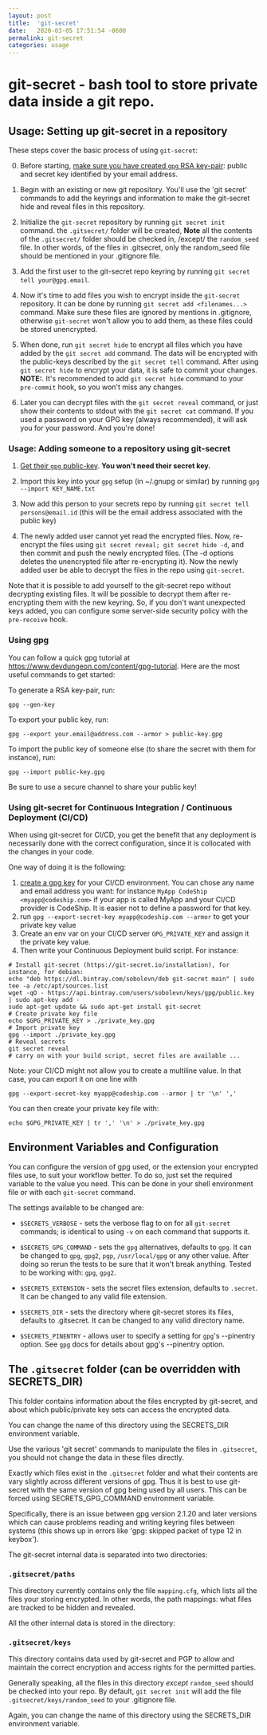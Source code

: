 ```yaml
---
layout: post
title:  'git-secret'
date:   2020-03-05 17:51:54 -0600
permalink: git-secret
categories: usage
---
```

git-secret - bash tool to store private data inside a git repo.
=============================================

## Usage: Setting up git-secret in a repository

These steps cover the basic process of using `git-secret`:

0. Before starting, [make sure you have created `gpg` RSA key-pair](#using-gpg): public and secret key identified by your email address.

1. Begin with an existing or new git repository. You'll use the 'git secret' commands to add the keyrings and information
to make the git-secret hide and reveal files in this repository.

2. Initialize the `git-secret` repository by running `git secret init` command. the `.gitsecret/` folder will be created,
**Note** all the contents of the `.gitsecret/` folder should be checked in, /except/ the `random_seed` file.
In other words, of the files in .gitsecret, only the random_seed file should be mentioned in your .gitignore file.

3. Add the first user to the git-secret repo keyring by running `git secret tell your@gpg.email`.

4. Now it's time to add files you wish to encrypt inside the `git-secret` repository.
It can be done by running `git secret add <filenames...>` command. Make sure these files are ignored by mentions in
.gitignore, otherwise `git-secret` won't allow you to add them, as these files could be stored unencrypted.

5. When done, run `git secret hide` to encrypt all files which you have added by the `git secret add` command.
The data will be encrypted with the public-keys described by the `git secret tell` command.
After using `git secret hide` to encrypt your data, it is safe to commit your changes.
**NOTE:**. It's recommended to add `git secret hide` command to your `pre-commit` hook, so you won't miss any changes.

6. Later you can decrypt files with the `git secret reveal` command, or just show their contents to stdout with the
`git secret cat` command. If you used a password on your GPG key (always recommended), it will ask you for your password.
And you're done!

### Usage: Adding someone to a repository using git-secret

1. [Get their `gpg` public-key](#using-gpg). **You won't need their secret key.**

2. Import this key into your `gpg` setup (in ~/.gnupg or similar) by running `gpg --import KEY_NAME.txt`

3. Now add this person to your secrets repo by running `git secret tell persons@email.id`
(this will be the email address associated with the public key)

4. The newly added user cannot yet read the encrypted files. Now, re-encrypt the files using
`git secret reveal; git secret hide -d`, and then commit and push the newly encrypted files.
(The -d options deletes the unencrypted file after re-encrypting it).
Now the newly added user be able to decrypt the files in the repo using `git-secret`.

Note that it is possible to add yourself to the git-secret repo without decrypting existing files.
It will be possible to decrypt them after re-encrypting them with the new keyring. So, if you don't
want unexpected keys added, you can configure some server-side security policy with the `pre-receive` hook.

### Using gpg

You can follow a quick gpg tutorial at https://www.devdungeon.com/content/gpg-tutorial. Here are the most useful commands to get started:

To generate a RSA key-pair, run:

```shell
gpg --gen-key
```

To export your public key, run:

```shell
gpg --export your.email@address.com --armor > public-key.gpg
```

To import the public key of someone else (to share the secret with them for instance), run:

```shell
gpg --import public-key.gpg
```

Be sure to use a secure channel to share your public key!

### Using git-secret for Continuous Integration / Continuous Deployment (CI/CD)

When using git-secret for CI/CD, you get the benefit that any deployment is necessarily done with the correct configuration, since it is collocated
with the changes in your code.

One way of doing it is the following:

1. [create a gpg key](#using-gpg) for your CI/CD environment. You can chose any name and email address you want: for instance `MyApp CodeShip <myapp@codeship.com>`
if your app is called MyApp and your CI/CD provider is CodeShip. It is easier not to define a password for that key.
2. run `gpg --export-secret-key myapp@codeship.com --armor` to get your private key value
3. Create an env var on your CI/CD server `GPG_PRIVATE_KEY` and assign it the private key value.
4. Then write your Continuous Deployment build script. For instance:

```shell
# Install git-secret (https://git-secret.io/installation), for instance, for debian:
echo "deb https://dl.bintray.com/sobolevn/deb git-secret main" | sudo tee -a /etc/apt/sources.list
wget -qO - https://api.bintray.com/users/sobolevn/keys/gpg/public.key | sudo apt-key add -
sudo apt-get update && sudo apt-get install git-secret
# Create private key file
echo $GPG_PRIVATE_KEY > ./private_key.gpg
# Import private key
gpg --import ./private_key.gpg
# Reveal secrets
git secret reveal
# carry on with your build script, secret files are available ...
```

Note: your CI/CD might not allow you to create a multiline value. In that case, you can export it on one line with

```shell
gpg --export-secret-key myapp@codeship.com --armor | tr '\n' ','
```

You can then create your private key file with:

```shell
echo $GPG_PRIVATE_KEY | tr ',' '\n' > ./private_key.gpg
```

## Environment Variables and Configuration

You can configure the version of gpg used, or the extension your encrypted files use, to suit your workflow better.
To do so, just set the required variable to the value you need.
This can be done in your shell environment file or with each `git-secret` command.

The settings available to be changed are:

* `$SECRETS_VERBOSE` - sets the verbose flag to on for all `git-secret` commands; is identical
to using `-v` on each command that supports it.

* `$SECRETS_GPG_COMMAND` - sets the `gpg` alternatives, defaults to `gpg`.
It can be changed to `gpg`, `gpg2`, `pgp`, `/usr/local/gpg` or any other value.
After doing so rerun the tests to be sure that it won't break anything. Tested to be working with: `gpg`, `gpg2`.

* `$SECRETS_EXTENSION` - sets the secret files extension, defaults to `.secret`. It can be changed to any valid file extension.

* `$SECRETS_DIR` - sets the directory where git-secret stores its files, defaults to .gitsecret.
It can be changed to any valid directory name.

* `$SECRETS_PINENTRY` - allows user to specify a setting for `gpg`'s --pinentry option.
See `gpg` docs for details about gpg's --pinentry option.

## The `.gitsecret` folder (can be overridden with SECRETS_DIR)

This folder contains information about the files encrypted by git-secret,
and about which public/private key sets can access the encrypted data.

You can change the name of this directory using the SECRETS_DIR environment variable.

Use the various 'git secret' commands to manipulate the files in `.gitsecret`,
you should not change the data in these files directly.

Exactly which files exist in the `.gitsecret` folder and what their contents are
vary slightly across different versions of gpg. Thus it is best to use
git-secret with the same version of gpg being used by all users.
This can be forced using SECRETS_GPG_COMMAND environment variable.

Specifically, there is an issue between gpg version 2.1.20 and later versions
which can cause problems reading and writing keyring files between systems
(this shows up in errors like 'gpg: skipped packet of type 12 in keybox').

The git-secret internal data is separated into two directories:

### `.gitsecret/paths`

This directory currently contains only the file `mapping.cfg`, which lists all the files your storing encrypted.
In other words, the path mappings: what files are tracked to be hidden and revealed.

All the other internal data is stored in the directory:

### `.gitsecret/keys`

This directory contains data used by git-secret and PGP to allow and maintain the correct encryption and access rights for the permitted parties.

Generally speaking, all the files in this directory *except* `random_seed` should be checked into your repo.
By default, `git secret init` will add the file `.gitsecret/keys/random_seed` to your .gitignore file.

Again, you can change the name of this directory using the SECRETS_DIR environment variable.
